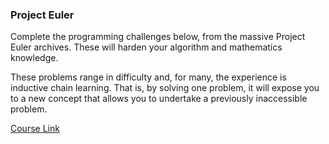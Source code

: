 ### Project Euler

Complete the programming challenges below, from the massive Project Euler
archives. These will harden your algorithm and mathematics knowledge.

These problems range in difficulty and, for many, the experience is inductive
chain learning. That is, by solving one problem, it will expose you to a new
concept that allows you to undertake a previously inaccessible problem.

[Course Link](https://www.freecodecamp.org/learn/project-euler/)

